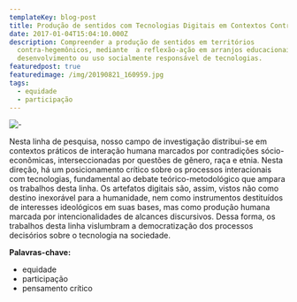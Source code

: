 ```yaml
---
templateKey: blog-post
title: Produção de sentidos com Tecnologias Digitais em Contextos Contra Hegemônicos
date: 2017-01-04T15:04:10.000Z
description: Compreender a produção de sentidos em territórios
  contra-hegemônicos, mediante  a reflexão-ação em arranjos educacionais de
  desenvolvimento ou uso socialmente responsável de tecnologias.
featuredpost: true
featuredimage: /img/20190821_160959.jpg
tags:
  - equidade
  - participação
---
```

![-](/img/20190821_160959.jpg "caminho de terra")

Nesta linha de pesquisa, nosso campo de investigação distribui-se em contextos práticos de interação humana marcados por contradições sócio-econômicas, interseccionadas por questões de gênero, raça e etnia. Nesta direção, há um posicionamento crítico sobre os processos interacionais com tecnologias, fundamental ao debate teórico-metodológico que ampara os trabalhos desta linha. Os artefatos digitais são, assim, vistos não como destino inexorável para a humanidade, nem como instrumentos destituídos de interesses ideológicos em suas bases, mas como produção humana marcada por intencionalidades de alcances discursivos. Dessa forma, os trabalhos desta linha vislumbram a democratização dos processos decisórios sobre o tecnologia na sociedade.

**Palavras-chave:**

* equidade
* participação
* pensamento crítico